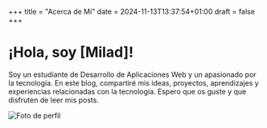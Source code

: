 +++
title = "Acerca de Mí"
date = 2024-11-13T13:37:54+01:00
draft = false
+++

# ¡Hola, soy [Milad]!

Soy un estudiante de Desarrollo de Aplicaciones Web y un apasionado por la tecnología. En este blog, compartiré mis ideas, proyectos, aprendizajes y experiencias relacionadas con la tecnología. Espero que os guste y que disfruten de leer mis posts.

![Foto de perfil](/images/foto.webp)
